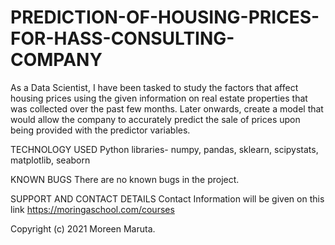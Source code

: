 # PREDICTION-OF-HOUSING-PRICES-FOR-HASS-CONSULTING-COMPANY

As a Data Scientist, I have been tasked to study the factors that affect housing prices using the given information on real estate properties that was collected over the past few months. Later onwards, create a model that would allow the company to accurately predict the sale of prices upon being provided with the predictor variables.

TECHNOLOGY USED Python libraries- numpy, pandas, sklearn, scipystats, matplotlib, seaborn

KNOWN BUGS There are no known bugs in the project.

SUPPORT AND CONTACT DETAILS Contact Information will be given on this link https://moringaschool.com/courses

Copyright (c) 2021 Moreen Maruta.

